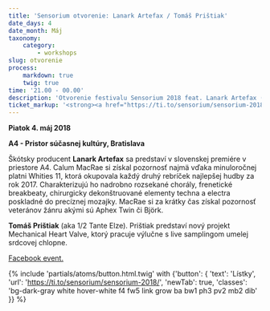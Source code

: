 ```yaml
---
title: 'Sensorium otvorenie: Lanark Artefax / Tomáš Prištiak'
date_days: 4
date_month: Máj
taxonomy:
    category:
        - workshops
slug: otvorenie
process:
    markdown: true
    twig: true
time: '21.00 - 00.00'
description: 'Otvorenie festivalu Sensorium 2018 feat. Lanark Artefax (SCT) a Tomáš Prištiak (SK) v priestoroch A4.'
ticket_markup: '<strong><a href="https://ti.to/sensorium/sensorium-2018"_blank">Lístky</a></strong>'
---
```


**Piatok 4. máj 2018**

**A4 - Pristor súčasnej kultúry, Bratislava**

Škótsky producent **Lanark Artefax** sa predstaví v slovenskej premiére v priestore A4.  Calum MacRae si získal pozornosť najmä vďaka minuloročnej platni Whities 11, ktorá okupovala každý druhý rebríček najlepšej hudby za rok 2017. Charakterizujú ho nadrobno rozsekané chorály, frenetické breakbeaty, chirurgicky dekonštruované elementy techna a electra poskladné do precíznej mozajky. MacRae si za krátky čas získal pozornosť veteránov žánru akými sú Aphex Twin či Björk. 

**Tomáš Prištiak** (aka 1/2 Tante Elze). Prištiak predstaví nový projekt Mechanical Heart Valve, ktorý pracuje výlučne s live samplingom umelej srdcovej chlopne. 


[Facebook event.](https://facebook.com/events/422344588215896/)

{% include 'partials/atoms/button.html.twig' with {'button': {
    'text': 'Lístky',
    'url': 'https://ti.to/sensorium/sensorium-2018/',
    'newTab': true,
    'classes': 'bg-dark-gray white hover-white f4 fw5 link grow ba bw1 ph3 pv2 mb2 dib'
}} %}
